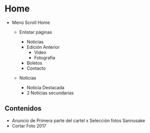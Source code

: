 # Home
- Menú Scroll Home
   - Enlistar páginas
      - Noticias
      - Edición Anterior
         - Video
         - Fotografía
      - Boletos
      - Contacto

   - Noticias
      - Noticia Destacada
      - 2 Noticias secundarias

## Contenidos

- Anuncio de Primera parte del cartel
x Selección fotos Sannusake
- Cortar Foto 2017
